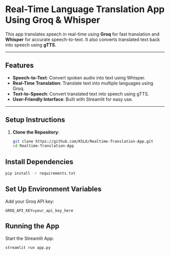 # Real-Time Language Translation App Using Groq & Whisper

This app translates speech in real-time using **Groq** for fast translation and **Whisper** for accurate speech-to-text. It also converts translated text back into speech using **gTTS**.

---

## Features

- **Speech-to-Text**: Convert spoken audio into text using Whisper.
- **Real-Time Translation**: Translate text into multiple languages using Groq.
- **Text-to-Speech**: Convert translated text into speech using gTTS.
- **User-Friendly Interface**: Built with Streamlit for easy use.

---

## Setup Instructions

1. **Clone the Repository**:
   ```bash
   git clone https://github.com/K5LK/Realtime-Translation-App.git
   cd Realtime-Translation-App
   
## Install Dependencies

```bash
pip install -r requirements.txt
```

## Set Up Environment Variables

Add your Groq API key:

```env
GROQ_API_KEY=your_api_key_here
```
## Running the App

Start the Streamlit App:

```bash
streamlit run app.py

